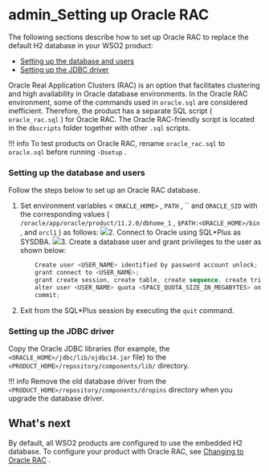 # admin\_Setting up Oracle RAC

The following sections describe how to set up Oracle RAC to replace the default H2 database in your WSO2 product:

-   [Setting up the database and users](#admin_SettingupOracleRAC-Settingupthedatabaseandusers)
-   [Setting up the JDBC driver](#admin_SettingupOracleRAC-SettinguptheJDBCdriver)

Oracle Real Application Clusters (RAC) is an option that facilitates clustering and high availability in Oracle database environments. In the Oracle RAC environment, some of the commands used in `oracle.sql` are considered inefficient. Therefore, the product has a separate SQL script ( `oracle_rac.sql` ) for Oracle RAC. The Oracle RAC-friendly script is located in the `dbscripts` folder together with other `.sql` scripts.

!!! info
To test products on Oracle RAC, rename `oracle_rac.sql` to `oracle.sql` before running `-Dsetup` .


### Setting up the database and users

Follow the steps below to set up an Oracle RAC database.

1.  Set environment variables &lt; `ORACLE_HOME>` , `PATH` , `` and `ORACLE_SID` with the corresponding values ( `/oracle/app/oracle/product/11.2.0/dbhome_1` , `$PATH:<ORACLE_HOME>/bin` , and `orcl1` ) as follows:
    ![](/assets/attachments/126562524/126562530.png)2.  Connect to Oracle using SQL\*Plus as SYSDBA.
    ![](/assets/attachments/126562524/126562542.png)3.  Create a database user and grant privileges to the user as shown below:

    ``` powershell
        Create user <USER_NAME> identified by password account unlock;
        grant connect to <USER_NAME>;
        grant create session, create table, create sequence, create trigger to <USER_NAME>;
        alter user <USER_NAME> quota <SPACE_QUOTA_SIZE_IN_MEGABYTES> on '<TABLE_SPACE_NAME>';
        commit;
    ```

4.  Exit from the SQL\*Plus session by executing the `quit` command.

### Setting up the JDBC driver

Copy the Oracle JDBC libraries (for example, the `<ORACLE_HOME>/jdbc/lib/ojdbc14.jar` file) to the `<PRODUCT_HOME>/repository/components/lib/` directory.

!!! info
Remove the old database driver from the `<PRODUCT_HOME>/repository/components/dropins` directory when you upgrade the database driver.


## What's next

By default, all WSO2 products are configured to use the embedded H2 database. To configure your product with Oracle RAC, see [Changing to Oracle RAC](_admin_Setting_up_Oracle_RAC_) .
